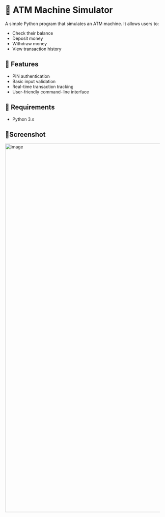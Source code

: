 # 🏧 ATM Machine Simulator

A simple Python program that simulates an ATM machine. It allows users to:

- Check their balance
- Deposit money
- Withdraw money
- View transaction history

## 🚀 Features

- PIN authentication
- Basic input validation
- Real-time transaction tracking
- User-friendly command-line interface

## 🧾 Requirements

- Python 3.x

## 📸Screenshot

<img width="1920" height="1200" alt="image" src="https://github.com/user-attachments/assets/fc5c741a-51cc-4784-b65c-f8bfea12437a" />
